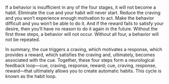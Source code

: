 If a behavior is insufficient in any of the four stages, it will not
become a habit. Eliminate the cue and your habit will never start.
Reduce the craving and you won’t experience enough motivation to
act. Make the behavior difficult and you won’t be able to do it. And if
the reward fails to satisfy your desire, then you’ll have no reason to do
it again in the future. Without the first three steps, a behavior will not
occur. Without all four, a behavior will not be repeated.

In summary, the cue triggers a craving, which motivates a response,
which provides a reward, which satisfies the craving and, ultimately,
becomes associated with the cue. Together, these four steps form a
neurological feedback loop—cue, craving, response, reward; cue,
craving, response, reward—that ultimately allows you to create
automatic habits. This cycle is known as the habit loop.